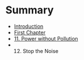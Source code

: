 # Summary

* [Introduction](README.md)
* [First Chapter](chapter1.md)
* [11. Power without Pollution](power-without-pollution.md)
* 12. Stop the Noise

